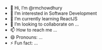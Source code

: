 - 👋 Hi, I’m @rmchowdhury
- 👀 I’m interested in Software Development
- 🌱 I’m currently learning ReactJS
- 💞️ I’m looking to collaborate on ...
- 📫 How to reach me ...
- 😄 Pronouns: ...
- ⚡ Fun fact: ...

<!---
rmchowdhury/rmchowdhury is a ✨ special ✨ repository because its `README.md` (this file) appears on your GitHub profile.
You can click the Preview link to take a look at your changes.
--->
